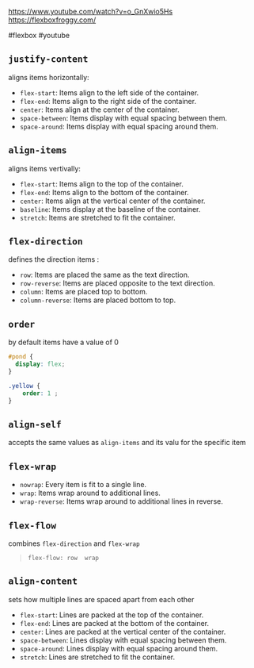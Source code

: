 https://www.youtube.com/watch?v=o_GnXwio5Hs
https://flexboxfroggy.com/

#flexbox #youtube 


## `justify-content`
aligns items horizontally:
-   `flex-start`: Items align to the left side of the container.
-   `flex-end`: Items align to the right side of the container.
-   `center`: Items align at the center of the container.
-   `space-between`: Items display with equal spacing between them.
-   `space-around`: Items display with equal spacing around them.


## `align-items`
aligns items vertivally:
-   `flex-start`: Items align to the top of the container.
-   `flex-end`: Items align to the bottom of the container.
-   `center`: Items align at the vertical center of the container.
-   `baseline`: Items display at the baseline of the container.
-   `stretch`: Items are stretched to fit the container.

## `flex-direction`
defines the direction items :
-   `row`: Items are placed the same as the text direction.
-   `row-reverse`: Items are placed opposite to the text direction.
-   `column`: Items are placed top to bottom.
-   `column-reverse`: Items are placed bottom to top.

## `order`
by default items have a value of 0
```css
#pond {
  display: flex;
}

.yellow {
	order: 1 ;
}
```

## `align-self`
accepts the same values as `align-items` and its valu for the specific item



## `flex-wrap`
-   `nowrap`: Every item is fit to a single line.
-   `wrap`: Items wrap around to additional lines.
-   `wrap-reverse`: Items wrap around to additional lines in reverse.


## `flex-flow`
combines `flex-direction` and `flex-wrap`

> `flex-flow: row  wrap`

## `align-content`
sets how multiple lines are spaced apart from each other
-   `flex-start`: Lines are packed at the top of the container.
-   `flex-end`: Lines are packed at the bottom of the container.
-   `center`: Lines are packed at the vertical center of the container.
-   `space-between`: Lines display with equal spacing between them.
-   `space-around`: Lines display with equal spacing around them.
-   `stretch`: Lines are stretched to fit the container.














